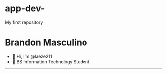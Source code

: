 # app-dev-
My first repository 
# Brandon Masculino

- 👋 Hi, I’m @laeze211
- 👀 BS Information Technology Student
 
---------------------
